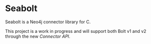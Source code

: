 # Seabolt

Seabolt is a Neo4j connector library for C.

This project is a work in progress and will support both Bolt v1 and v2 through the new _Connector API_.
